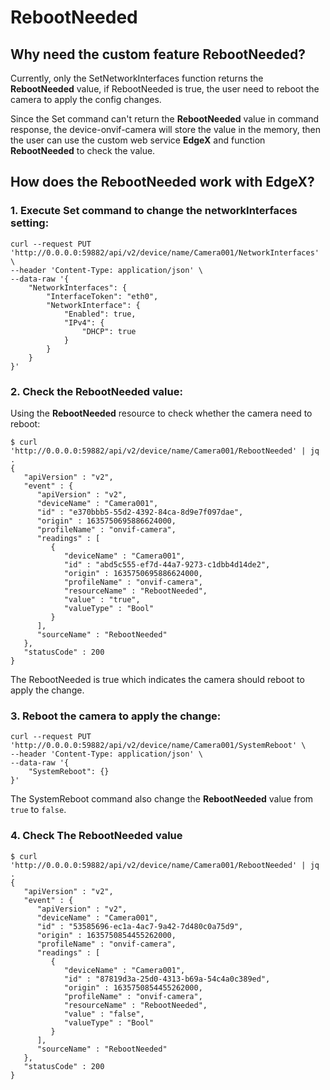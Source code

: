 # RebootNeeded

## Why need the custom feature RebootNeeded?
Currently, only the SetNetworkInterfaces function returns the **RebootNeeded** value, if RebootNeeded is true, the user need to reboot the camera to apply the config changes.

Since the Set command can't return the **RebootNeeded** value in command response, the device-onvif-camera will store the value in the memory, then the user can use the custom web service **EdgeX** and function **RebootNeeded** to check the value.

## How does the RebootNeeded work with EdgeX?

[]()

### 1. Execute Set command to change the networkInterfaces setting:
<swagger-ui src="https://raw.githubusercontent.com/EdgeX-Camera-Management/edgex-docs/device-onvif/docs_src/microservices/device/ONVIF/supplementary-info/test.yaml">


```shell
curl --request PUT 'http://0.0.0.0:59882/api/v2/device/name/Camera001/NetworkInterfaces' \
--header 'Content-Type: application/json' \
--data-raw '{
    "NetworkInterfaces": {
        "InterfaceToken": "eth0",
        "NetworkInterface": {
            "Enabled": true,
            "IPv4": {
                "DHCP": true
            }
        } 
    }
}'
```
### 2. Check the RebootNeeded value:
Using the **RebootNeeded** resource to check whether the camera need to reboot:
```shell
$ curl 'http://0.0.0.0:59882/api/v2/device/name/Camera001/RebootNeeded' | jq .
{
   "apiVersion" : "v2",
   "event" : {
      "apiVersion" : "v2",
      "deviceName" : "Camera001",
      "id" : "e370bbb5-55d2-4392-84ca-8d9e7f097dae",
      "origin" : 1635750695886624000,
      "profileName" : "onvif-camera",
      "readings" : [
         {
            "deviceName" : "Camera001",
            "id" : "abd5c555-ef7d-44a7-9273-c1dbb4d14de2",
            "origin" : 1635750695886624000,
            "profileName" : "onvif-camera",
            "resourceName" : "RebootNeeded",
            "value" : "true",
            "valueType" : "Bool"
         }
      ],
      "sourceName" : "RebootNeeded"
   },
   "statusCode" : 200
}
```

The RebootNeeded is true which indicates the camera should reboot to apply the change.

### 3. Reboot the camera to apply the change:
```shell
curl --request PUT 'http://0.0.0.0:59882/api/v2/device/name/Camera001/SystemReboot' \
--header 'Content-Type: application/json' \
--data-raw '{
    "SystemReboot": {}
}'
```
The SystemReboot command also change the **RebootNeeded** value from `true` to `false`.

### 4. Check The RebootNeeded value
```shell
$ curl 'http://0.0.0.0:59882/api/v2/device/name/Camera001/RebootNeeded' | jq .
{
   "apiVersion" : "v2",
   "event" : {
      "apiVersion" : "v2",
      "deviceName" : "Camera001",
      "id" : "53585696-ec1a-4ac7-9a42-7d480c0a75d9",
      "origin" : 1635750854455262000,
      "profileName" : "onvif-camera",
      "readings" : [
         {
            "deviceName" : "Camera001",
            "id" : "87819d3a-25d0-4313-b69a-54c4a0c389ed",
            "origin" : 1635750854455262000,
            "profileName" : "onvif-camera",
            "resourceName" : "RebootNeeded",
            "value" : "false",
            "valueType" : "Bool"
         }
      ],
      "sourceName" : "RebootNeeded"
   },
   "statusCode" : 200
}
```
